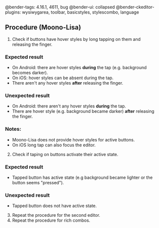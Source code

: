 @bender-tags: 4.16.1, 4611, bug
@bender-ui: collapsed
@bender-ckeditor-plugins: wysiwygarea, toolbar, basicstyles, stylescombo, language

## Procedure (Moono-Lisa)

1. Check if buttons have hover styles by long tapping on them and releasing the finger.

  ### Expected result

  * On Android: there are hover styles **during** the tap (e.g. background becomes darker).
  * On iOS: hover styles can be absent during the tap.
  * There aren't any hover styles **after** releasing the finger.

  ### Unexpected result

  * On Android: there aren't any hover styles **during** the tap.
  * There are hover style (e.g. background became darker) **after** releasing the finger.

  ### Notes:

  * Moono-Lisa does not provide hover styles for active buttons.
  * On iOS long tap can also focus the editor.

2. Check if taping on buttons activate their active state.

  ### Expected result

  * Tapped button has active state (e.g background became lighter or the button seems "pressed").

  ### Unexpected result

  * Tapped button does not have active state.

3. Repeat the procedure for the second editor.
4. Repeat the procedure for rich combos.
